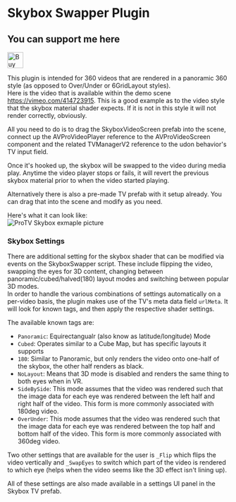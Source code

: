 # Skybox Swapper Plugin

## You can support me here
<a href='https://ko-fi.com/I3I84I3Z8' target='_blank'><img height='36' style='border:0px;height:36px;' src='https://cdn.ko-fi.com/cdn/kofi2.png?v=2' border='0' alt='Buy Me a Coffee at ko-fi.com' /></a>

This plugin is intended for 360 videos that are rendered in a panoramic 360 style (as opposed to Over/Under or 6GridLayout styles).  
Here is the video that is available within the demo scene https://vimeo.com/414723915. This is a good example as to the video style that the skybox material shader expects. If it is not in this style it will not render correctly, obviously.

All you need to do is to drag the SkyboxVideoScreen prefab into the scene, connect up the AVProVideoPlayer reference to the AVProVideoScreen component and the related TVManagerV2 reference to the udon behavior's TV input field.

Once it's hooked up, the skybox will be swapped to the video during media play. Anytime the video player stops or fails, it will revert the previous skybox material prior to when the video started playing.

Alternatively there is also a pre-made TV prefab with it setup already. You can drag that into the scene and modify as you need.

Here's what it can look like:  
![ProTV Skybox exmaple picture](./Images/SkyboxExample.png)

### Skybox Settings
There are additional setting for the skybox shader that can be modified via events on the SkyboxSwapper script. These include flipping the video, swapping the eyes for 3D content, changing between panoramic/cubed/halved(180) layout modes and switching between popular 3D modes.  
In order to handle the various combinations of settings automatically on a per-video basis, the plugin makes use of the TV's meta data field `urlMeta`. It will look for known tags, and then apply the respective shader settings.  

The available known tags are:
- `Panoramic`: Equirectangualr (also know as latitude/longitude) Mode
- `Cubed`: Operates similar to a Cube Map, but has specific layouts it supports
- `180`: Similar to Panoramic, but only renders the video onto one-half of the skybox, the other half renders as black.
- `NoLayout`: Means that 3D mode is disabled and renders the same thing to both eyes when in VR.
- `SideBySide`: This mode assumes that the video was rendered such that the image data for each eye was rendered between the left half and right half of the video. This form is more commonly associated with 180deg video.
- `OverUnder`: This mode assumes that the video was rendered such that the image data for each eye was rendered between the top half and bottom half of the video. This form is more commonly associated with 360deg video.

Two other settings that are available for the user is `_Flip` which flips the video vertically and `_SwapEyes` to switch which part of the video is rendered to which eye (helps when the video seems like the 3D effect isn't lining up).

All of these settings are also made available in a settings UI panel in the Skybox TV prefab.